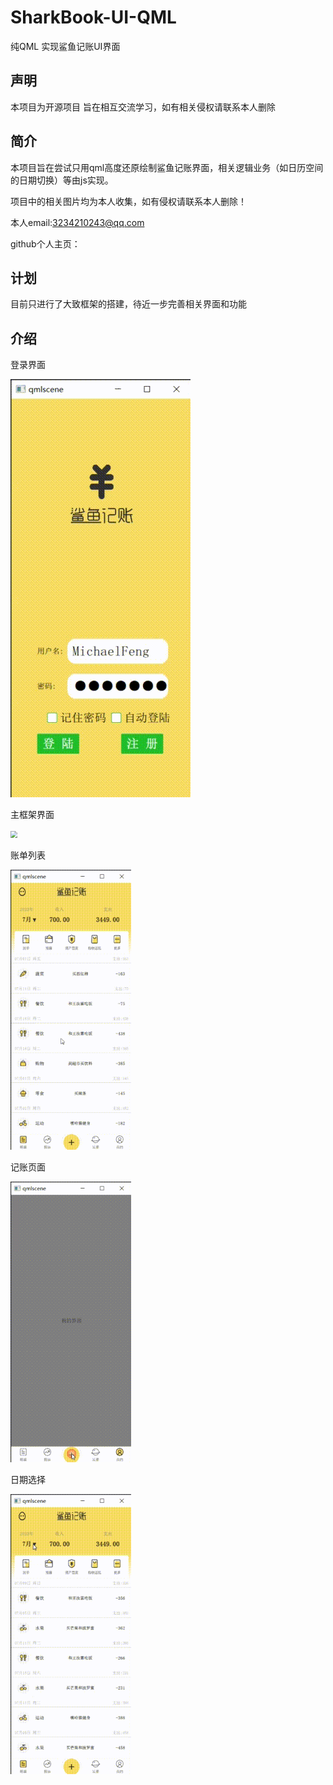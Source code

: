 # SharkBook-UI-QML
 纯QML 实现鲨鱼记账UI界面

## 声明

本项目为开源项目 旨在相互交流学习，如有相关侵权请联系本人删除

## 简介

本项目旨在尝试只用qml高度还原绘制鲨鱼记账界面，相关逻辑业务（如日历空间的日期切换）等由js实现。

项目中的相关图片均为本人收集，如有侵权请联系本人删除！

本人email:3234210243@qq.com 

github个人主页：

## 计划

目前只进行了大致框架的搭建，待近一步完善相关界面和功能

## 介绍

登录界面

![](GIF\login.gif)

主框架界面

<img src="E:\Git-backup\SharkBook-UI-QML\GIF\main_frame.gif" style="zoom: 67%;" />



账单列表

<img src="GIF\book_view.gif" style="zoom:67%;" />

记账页面

<img src="GIF\booking.gif" style="zoom:67%;" />

日期选择

<img src="GIF\date_select.gif" style="zoom:67%;" />
